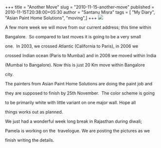 +++
title = "Another Move"
slug = "2010-11-15-another-move"
published = 2010-11-15T20:38:00+05:30
author = "Santanu Misra"
tags = [ "My Diary", "Asian Paint Home Solutions", "moving",]
+++
[![](../images/thumbnails/2010-11-15-another-move-painting.jpg)](../images/2010-11-15-another-move-painting.jpg)



A few more week we will move from our current address; this time within

Bangalore.  So compared to last moves it is going to be a very small

one.  In 2003, we crossed Atlantic (California to Paris), in 2006 we

crossed Indian ocean (Paris to Mumbai) and in 2008 we moved within India

(Mumbai to Bangalore). Now this is just 20 Km move within Bangalore

city.



The painters from Asian Paint Home Solutions are doing the paint job and

they are supposed to finish by 25th November.  The color scheme is going

to be primarily white with little variant on one major wall. Hope all

things works out as planned.



We just had a wonderful week long break in Rajasthan during diwali;

Pamela is working on the  travelogue. We are posting the pictures as we

finish writing the details.
